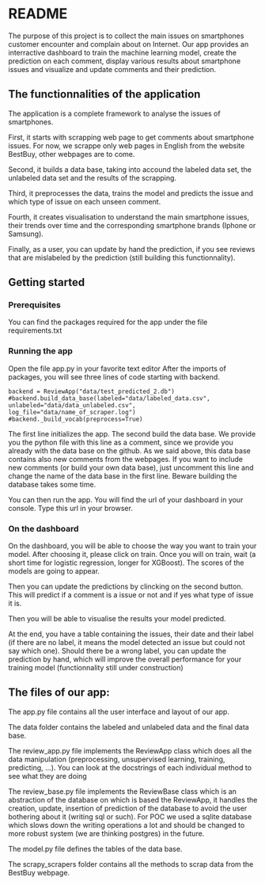 # README 


The purpose of this project is to collect the main issues on smartphones customer encounter and complain about on Internet. Our app provides an interractive dashboard to train the machine learning model, create the prediction on each comment, display various results about smartphone issues and visualize and update comments and their prediction. 

## The functionnalities of the application 

The application is a complete framework to analyse the issues of smartphones. 

First, it starts with scrapping web page to get comments about smartphone issues. For now, we scrappe only web pages in English from the website BestBuy, other webpages are to come. 

Second, it builds a data base, taking into accound the labeled data set, the unlabeled data set and the results of the scrapping. 

Third, it preprocesses the data, trains the model and predicts the issue and which type of issue on each unseen comment. 

Fourth, it creates visualisation to understand the main smartphone issues, their trends over time and the corresponding smartphone brands (Iphone or Samsung). 

Finally, as a user, you can update by hand the prediction, if you see reviews that are mislabeled by the prediction (still building this functionnality). 

## Getting started 

### Prerequisites 

You can find the packages required for the app under the file requirements.txt

### Running the app 

Open the file app.py in your favorite text editor After the imports of packages, you will see three lines of code starting with backend. 

```
backend = ReviewApp("data/test_predicted_2.db")
#backend.build_data_base(labeled="data/labeled_data.csv", unlabeled="data/data_unlabeled.csv", log_file="data/name_of_scraper.log")
#backend._build_vocab(preprocess=True)
```

The first line initializes the app. 
The second build the data base. We provide you the python file with this line as a comment, since we provide you already with the data base on the github. As we said above, this data base contains also new comments from the webpages. If you want to include new comments (or build your own data base), just uncomment this line and change the name of the data base in the first line. Beware building the database takes some time. 

You can then run the app. You will find the url of your dashboard in your console. Type this url in your browser. 


### On the dashboard 

On the dashboard, you will be able to choose the way you want to train your model. After choosing it, please click on train. Once you will on train, wait (a short time for logistic regression, longer for XGBoost). The scores of the models are going to appear. 

Then you can update the predictions by clincking on the second button. This will predict if a comment is a issue or not and if yes what type of issue it is. 

Then you will be able to visualise the results your model predicted. 

At the end, you have a table containing the issues, their date and their label (if there are no label, it means the model detected an issue but could not say which one). Should there be a wrong label, you can update the prediction by hand, which will improve the overall performance for your training model (functionnality still under construction) 

## The files of our app: 


The app.py file contains all the user interface and layout of our app. 

The data folder contains the labeled and unlabeled data and the final data base.

The review_app.py file implements the ReviewApp class which does all the data manipulation (preprocessing, unsupervised learning, training, predicting, ...). You can look at the docstrings of each individual method to see what they are doing

The review_base.py file implements the ReviewBase class which is an abstraction of the database on which is based the ReviewApp, it handles the creation, update, insertion of prediction of the database to avoid the user bothering about it (writing sql or such). For POC we used a sqlite database which slows down the writing operations a lot and should be changed to more robust system (we are thinking postgres) in the future. 

The model.py file defines the tables of the data base. 

The scrapy_scrapers folder contains all the methods to scrap data from the BestBuy webpage. 